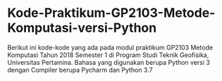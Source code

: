 # Kode-Praktikum-GP2103-Metode-Komputasi-versi-Python
Berikut ini kode-kode yang ada pada modul praktikum GP2103 Metode Komputasi Tahun 2018 Semester 1 di Program Studi Teknik Geofisika, Universitas Pertamina.
Bahasa yang digunakan berupa Python versi 3 dengan Compiler berupa Pycharm dan Python 3.7
